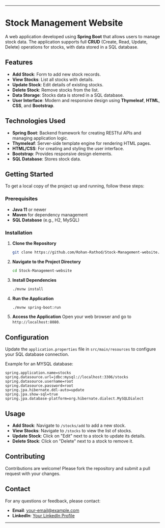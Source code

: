 
---

# Stock Management Website

A web application developed using **Spring Boot** that allows users to manage stock data. The application supports full **CRUD** (Create, Read, Update, Delete) operations for stocks, with data stored in a SQL database. 

## Features

- **Add Stock**: Form to add new stock records.
- **View Stocks**: List all stocks with details.
- **Update Stock**: Edit details of existing stocks.
- **Delete Stock**: Remove stocks from the list.
- **Data Storage**: Stocks data is stored in a SQL database.
- **User Interface**: Modern and responsive design using **Thymeleaf**, **HTML**, **CSS**, and **Bootstrap**.

## Technologies Used

- **Spring Boot**: Backend framework for creating RESTful APIs and managing application logic.
- **Thymeleaf**: Server-side template engine for rendering HTML pages.
- **HTML/CSS**: For creating and styling the user interface.
- **Bootstrap**: Provides responsive design elements.
- **SQL Database**: Stores stock data.

## Getting Started

To get a local copy of the project up and running, follow these steps:

### Prerequisites

- **Java 11** or newer
- **Maven** for dependency management
- **SQL Database** (e.g., H2, MySQL)

### Installation

1. **Clone the Repository**
   ```bash
   git clone https://github.com/Rohan-Rathod/Stock-Management-website.git
   ```
   
2. **Navigate to the Project Directory**
   ```bash
   cd Stock-Management-website
   ```
   
3. **Install Dependencies**
   ```bash
   ./mvnw install
   ```
   
4. **Run the Application**
   ```bash
   ./mvnw spring-boot:run
   ```

5. **Access the Application**
   Open your web browser and go to `http://localhost:8080`.

## Configuration

Update the `application.properties` file in `src/main/resources` to configure your SQL database connection.

Example for an MYSQL database:
```properties
spring.application.name=stocks
spring.datasource.url=jdbc:mysql://localhost:3306/stocks
spring.datasource.username=root
spring.datasource.password=root
spring.jpa.hibernate.ddl-auto=update
spring.jpa.show-sql=true
spring.jpa.database-platform=org.hibernate.dialect.MySQLDialect

```

## Usage

- **Add Stock**: Navigate to `/stocks/add` to add a new stock.
- **View Stocks**: Navigate to `/stocks` to view the list of stocks.
- **Update Stock**: Click on "Edit" next to a stock to update its details.
- **Delete Stock**: Click on "Delete" next to a stock to remove it.

## Contributing

Contributions are welcome! Please fork the repository and submit a pull request with your changes.


## Contact

For any questions or feedback, please contact:

- **Email**: [your-email@example.com](mailto:rathodrohan8242@gmail.com)
- **LinkedIn**: [Your LinkedIn Profile](linkedin.com/in/rathodrohan222)

---
